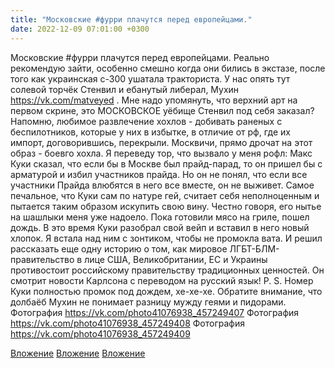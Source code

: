 ```yaml
---
title: "Московские #фурри плачутся перед европейцами."
date: 2022-12-09 07:01:00 +0300
---
```


Московские #фурри плачутся перед европейцами.
Реально рекомендую зайти, особенно смешно когда они бились в экстазе, после того как украинская с-300 ушатала тракториста.
У нас опять тут солевой торчёк Стенвил и ебанутый либерал, Мухин https://vk.com/matveyed .
Мне надо упомянуть, что верхний арт на первом скрине, это МОСКОВСКОЕ уёбище Стенвил под себя заказал? Напомню, любимое развлечение хохлов - добивать раненых с беспилотников, которые у них в избытке, в отличие от рф, где их импорт, договорившись, перекрыли. Москвичи, прямо дрочат на этот образ - боевго хохла.
Я переведу тор, что вызвало у меня рофл:
Макс Куки сказал, что если бы в Москве был прайд-парад, то он пришел бы с арматурой и избил участников прайда. Но он не понял, что если все участники Прайда влюбятся в него все вместе, он не выживет. Самое печальное, что Куки сам по натуре гей, считает себя неполноценным и пытается таким образом искупить свою вину. Честно говоря, его нытье на шашлыки меня уже надоело. Пока готовили мясо на гриле, пошел дождь. В это время Куки разобрал свой вейп и вставил в него новый хлопок. Я встала над ним с зонтиком, чтобы не промокла вата. И решил рассказать еще одну историю о том, как мировое ЛГБТ-БЛМ-правительство в лице США, Великобритании, ЕС и Украины противостоит российскому правительству традиционных ценностей. Он смотрит новости Карлсона с переводом на русский язык!
P. S. Номер Куки полностью промок под дождем, хе-хе-хе.
Обратите внимание, что долбаёб Мухин не понимает разницу мужду геями и пидорами.
Фотография
https://vk.com/photo41076938_457249407
Фотография
https://vk.com/photo41076938_457249408
Фотография
https://vk.com/photo41076938_457249409

[Вложение](https://vk.com/photo41076938_457249407)
[Вложение](https://vk.com/photo41076938_457249408)
[Вложение](https://vk.com/photo41076938_457249409)
